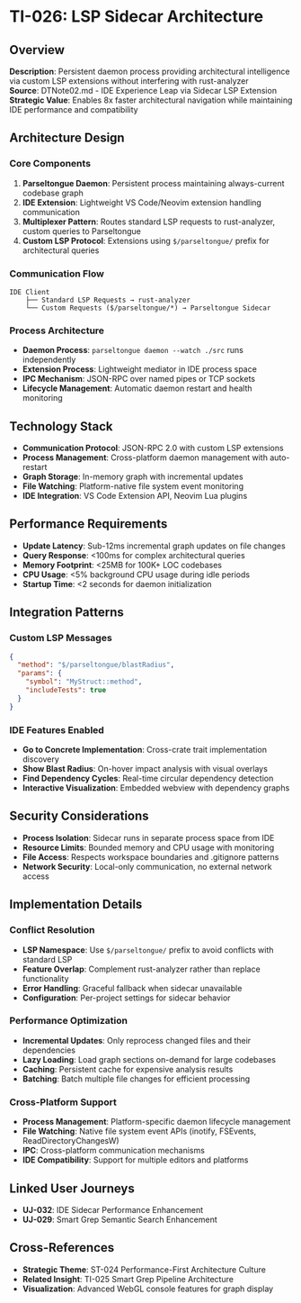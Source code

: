 # TI-026: LSP Sidecar Architecture

## Overview
**Description**: Persistent daemon process providing architectural intelligence via custom LSP extensions without interfering with rust-analyzer  
**Source**: DTNote02.md - IDE Experience Leap via Sidecar LSP Extension  
**Strategic Value**: Enables 8x faster architectural navigation while maintaining IDE performance and compatibility

## Architecture Design

### Core Components
1. **Parseltongue Daemon**: Persistent process maintaining always-current codebase graph
2. **IDE Extension**: Lightweight VS Code/Neovim extension handling communication
3. **Multiplexer Pattern**: Routes standard LSP requests to rust-analyzer, custom queries to Parseltongue
4. **Custom LSP Protocol**: Extensions using `$/parseltongue/` prefix for architectural queries

### Communication Flow
```
IDE Client
    ├── Standard LSP Requests → rust-analyzer
    └── Custom Requests ($/parseltongue/*) → Parseltongue Sidecar
```

### Process Architecture
- **Daemon Process**: `parseltongue daemon --watch ./src` runs independently
- **Extension Process**: Lightweight mediator in IDE process space
- **IPC Mechanism**: JSON-RPC over named pipes or TCP sockets
- **Lifecycle Management**: Automatic daemon restart and health monitoring

## Technology Stack
- **Communication Protocol**: JSON-RPC 2.0 with custom LSP extensions
- **Process Management**: Cross-platform daemon management with auto-restart
- **Graph Storage**: In-memory graph with incremental updates
- **File Watching**: Platform-native file system event monitoring
- **IDE Integration**: VS Code Extension API, Neovim Lua plugins

## Performance Requirements
- **Update Latency**: Sub-12ms incremental graph updates on file changes
- **Query Response**: <100ms for complex architectural queries
- **Memory Footprint**: <25MB for 100K+ LOC codebases
- **CPU Usage**: <5% background CPU usage during idle periods
- **Startup Time**: <2 seconds for daemon initialization

## Integration Patterns

### Custom LSP Messages
```json
{
  "method": "$/parseltongue/blastRadius",
  "params": {
    "symbol": "MyStruct::method",
    "includeTests": true
  }
}
```

### IDE Features Enabled
- **Go to Concrete Implementation**: Cross-crate trait implementation discovery
- **Show Blast Radius**: On-hover impact analysis with visual overlays
- **Find Dependency Cycles**: Real-time circular dependency detection
- **Interactive Visualization**: Embedded webview with dependency graphs

## Security Considerations
- **Process Isolation**: Sidecar runs in separate process space from IDE
- **Resource Limits**: Bounded memory and CPU usage with monitoring
- **File Access**: Respects workspace boundaries and .gitignore patterns
- **Network Security**: Local-only communication, no external network access

## Implementation Details

### Conflict Resolution
- **LSP Namespace**: Use `$/parseltongue/` prefix to avoid conflicts with standard LSP
- **Feature Overlap**: Complement rust-analyzer rather than replace functionality
- **Error Handling**: Graceful fallback when sidecar unavailable
- **Configuration**: Per-project settings for sidecar behavior

### Performance Optimization
- **Incremental Updates**: Only reprocess changed files and their dependencies
- **Lazy Loading**: Load graph sections on-demand for large codebases
- **Caching**: Persistent cache for expensive analysis results
- **Batching**: Batch multiple file changes for efficient processing

### Cross-Platform Support
- **Process Management**: Platform-specific daemon lifecycle management
- **File Watching**: Native file system event APIs (inotify, FSEvents, ReadDirectoryChangesW)
- **IPC**: Cross-platform communication mechanisms
- **IDE Compatibility**: Support for multiple editors and platforms

## Linked User Journeys
- **UJ-032**: IDE Sidecar Performance Enhancement
- **UJ-029**: Smart Grep Semantic Search Enhancement

## Cross-References
- **Strategic Theme**: ST-024 Performance-First Architecture Culture
- **Related Insight**: TI-025 Smart Grep Pipeline Architecture
- **Visualization**: Advanced WebGL console features for graph display